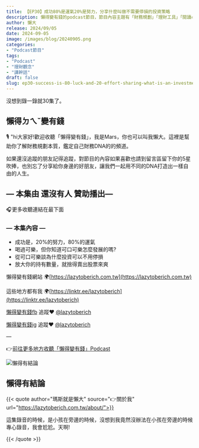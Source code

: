 ```yaml
---
title: 【EP30】成功80%是運氣20%是努力，分享什麼叫做不需要停損的投資策略
description: 懶得變有錢的podcast節目，節目內容主題有「財務規劃」「理財工具」「閱讀心得」「職涯與生活」，內容涵蓋了你與金錢會產生的所有關係。如果想要讓自己對「財務規劃」的本質有更進一步的認識，歡迎訂閱、追蹤、分享並歡迎進一步提出你的想法，讓更多人一起財務有規劃、快樂有方法。
author: 懶大
release: 2024/09/05
date: 2024-09-05
image: /images/blog/20240905.png
categories:
- "Podcast節目"
tags:
- "Podcast"
- "理財觀念"
- "講幹話"
draft: false
slug: ep30-success-is-80-luck-and-20-effort-sharing-what-is-an-investment-strategy-that-does-not-require-stop-loss
---
```

沒想到錄一錄就30集了。

## 懶得ㄉㄟˇ變有錢

🎙️ "hi大家好!歡迎收聽「懶得變有錢」，我是Mars，你也可以叫我懶大。這裡是幫助你了解財務規劃本質，鑑定自己財務DNA的的頻道。

如果還沒追蹤的朋友記得追蹤，對節目的內容如果喜歡也請到留言區留下你的5星吹捧，也別忘了分享給你身邊的好朋友，讓我們一起用不同的DNA打造出一樣自由的人生。

## — 本集由 還沒有人 贊助播出—

🎧更多收聽連結在最下面

### — 本集內容 —

- 成功是，20%的努力，80%的運氣
- 喝過可樂，但你知道可口可樂怎麼發展的嗎?
- 從可口可樂談為什麼投資可以不用停損
- 放大你的持有數量，就捨得賣出股票來爽

懶得變有錢網站 🌍[https://lazytoberich.com.tw](https://lazytoberich.com.tw)

這些地方都有我 🌍[https://linktr.ee/lazytoberich](https://linktr.ee/lazytoberich)

[懶得變有錢fb](https://www.facebook.com/lazytoberich) 追蹤❤️ [@lazytoberich](https://www.facebook.com/lazytoberich)

[懶得變有錢ig](https://www.instagram.com/lazytoberich/) 追蹤❤️ [@lazytoberich](https://www.instagram.com/lazytoberich/)

—

👉[前往更多地方收聽「懶得變有錢」Podcast](https://solink.soundon.fm/lazytoberich)

![懶得有結論](/images/blog/lazytobeconclude.svg)

## 懶得有結論

{{< quote author="瑪斯就是懶大" source="👉關於我" url="https://lazytoberich.com.tw/about/">}}

這集錄音的時候，是小孩在旁邊的時候，沒想到我竟然沒辦法在小孩在旁邊的時候專心錄音，我會尬尬。天啊!

{{< /quote >}}
